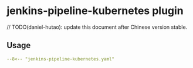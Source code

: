 # jenkins-pipeline-kubernetes plugin

// TODO(daniel-hutao): update this document after Chinese version stable.

## Usage

```yaml
--8<-- "jenkins-pipeline-kubernetes.yaml"
```
